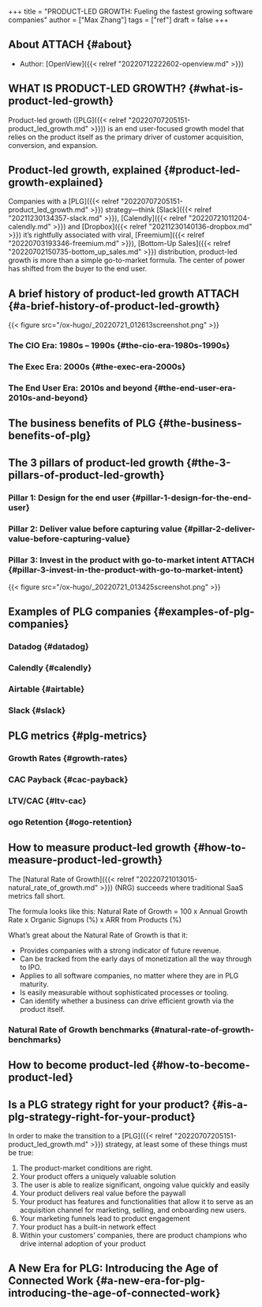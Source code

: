 +++
title = "PRODUCT-LED GROWTH: Fueling the fastest growing software companies"
author = ["Max Zhang"]
tags = ["ref"]
draft = false
+++

## About <span class="tag"><span class="ATTACH">ATTACH</span></span> {#about}

-   Author: [OpenView]({{< relref "20220712222602-openview.md" >}})


## WHAT IS PRODUCT-LED GROWTH? {#what-is-product-led-growth}

Product-led growth ([PLG]({{< relref "20220707205151-product_led_growth.md" >}})) is an end user-focused growth model that relies on the product itself as the primary driver of customer acquisition, conversion, and expansion.


## Product-led growth, explained {#product-led-growth-explained}

Companies with a [PLG]({{< relref "20220707205151-product_led_growth.md" >}}) strategy—think [Slack]({{< relref "20211230134357-slack.md" >}}), [Calendly]({{< relref "20220721011204-calendly.md" >}}) and [Dropbox]({{< relref "20211230140136-dropbox.md" >}})
it’s rightfully associated with viral, [Freemium]({{< relref "20220703193346-freemium.md" >}}), [Bottom-Up Sales]({{< relref "20220702150735-bottom_up_sales.md" >}}) distribution, product-led growth is more than a simple go-to-market formula.
The center of power has shifted from the buyer to the end user.


## A brief history of product-led growth <span class="tag"><span class="ATTACH">ATTACH</span></span> {#a-brief-history-of-product-led-growth}

{{< figure src="/ox-hugo/_20220721_012613screenshot.png" >}}


### The CIO Era: 1980s – 1990s {#the-cio-era-1980s-1990s}


### The Exec Era: 2000s {#the-exec-era-2000s}


### The End User Era: 2010s and beyond {#the-end-user-era-2010s-and-beyond}


## The business benefits of PLG {#the-business-benefits-of-plg}


## The 3 pillars of product-led growth {#the-3-pillars-of-product-led-growth}


### Pillar 1: Design for the end user {#pillar-1-design-for-the-end-user}


### Pillar 2: Deliver value before capturing value {#pillar-2-deliver-value-before-capturing-value}


### Pillar 3: Invest in the product with go-to-market intent <span class="tag"><span class="ATTACH">ATTACH</span></span> {#pillar-3-invest-in-the-product-with-go-to-market-intent}

{{< figure src="/ox-hugo/_20220721_013425screenshot.png" >}}


## Examples of PLG companies {#examples-of-plg-companies}


### Datadog {#datadog}


### Calendly {#calendly}


### Airtable {#airtable}


### Slack {#slack}


## PLG metrics {#plg-metrics}


### Growth Rates {#growth-rates}


### CAC Payback {#cac-payback}


### LTV/CAC {#ltv-cac}


### ogo Retention {#ogo-retention}


## How to measure product-led growth {#how-to-measure-product-led-growth}

The [Natural Rate of Growth]({{< relref "20220721013015-natural_rate_of_growth.md" >}}) (NRG) succeeds where traditional SaaS metrics fall short.

The formula looks like this:
Natural Rate of Growth = 100 x Annual Growth Rate x Organic Signups (%) x ARR from Products (%)

What’s great about the Natural Rate of Growth is that it:

-   Provides companies with a strong indicator of future revenue.
-   Can be tracked from the early days of monetization all the way through to IPO.
-   Applies to all software companies, no matter where they are in PLG maturity.
-   Is easily measurable without sophisticated processes or tooling.
-   Can identify whether a business can drive efficient growth via the product itself.


### Natural Rate of Growth benchmarks {#natural-rate-of-growth-benchmarks}


## How to become product-led {#how-to-become-product-led}


## Is a PLG strategy right for your product? {#is-a-plg-strategy-right-for-your-product}

In order to make the transition to a [PLG]({{< relref "20220707205151-product_led_growth.md" >}}) strategy, at least some of these things must be true:

1.  The product-market conditions are right.
2.  Your product offers a uniquely valuable solution
3.  The user is able to realize significant, ongoing value quickly and easily
4.  Your product delivers real value before the paywall
5.  Your product has features and functionalities that allow it to serve as an acquisition channel for marketing, selling, and onboarding new users.
6.  Your marketing funnels lead to product engagement
7.  Your product has a built-in network effect
8.  Within your customers’ companies, there are product champions who drive internal adoption of your product


## A New Era for PLG: Introducing the Age of Connected Work {#a-new-era-for-plg-introducing-the-age-of-connected-work}
